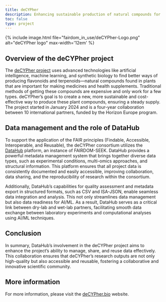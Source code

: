 ```yaml
---
title: deCYPher
description: Enhancing sustainable production of natural compounds for making medicines and health supplements.
toc: false
type: project
---
```


{% include image.html file="fairdom_in_use/deCYPher-Logo.png" alt="deCYPher logo" max-width='12em' %}

## Overview of the deCYPher project

The [deCYPher project](https://www.decypher.bio/) uses advanced technologies like artificial intelligence, machine learning, and synthetic biology to find better ways of producing flavonoids and terpenoids—natural compounds found in plants that are important for making medicines and health supplements. 
Traditional methods of getting these compounds are expensive and only work for a few types. deCYPher’s goal is to create a new, more sustainable and cost-effective way to produce these plant compounds, ensuring a steady supply. 
The project started in January 2024 and is a four-year collaboration between 10 international partners, funded by the Horizon Europe program. 


## Data management and the role of DataHub

To support the application of the FAIR principles (Findable, Accessible, Interoperable, and Reusable), the deCYPher consortium utilizes the [DataHub](/fairdom-in-use/Datahub) platform, an instance of FAIRDOM-SEEK. 
DataHub provides a powerful metadata management system that brings together diverse data types, such as experimental conditions, multi-omics approaches, and structural information. 
This platform ensures that all project data is consistently documented and easily accessible, improving collaboration, data sharing, and the reproducibility of research within the consortium.

Additionally, DataHub’s capabilities for quality assessment and metadata export in structured formats, such as CSV and ISA-JSON, enable seamless data integration and analysis. 
This not only streamlines data management but also data readiness for AI/ML. 
As a result, DataHub serves as a critical link between dry-lab and wet-lab partners, facilitating smooth data exchange between laboratory experiments and computational analyses using AI/ML techniques. 


## Conclusion

In summary, DataHub’s involvement in the deCYPher project aims to enhance the project’s ability to manage, share, and reuse data effectively. 
This collaboration ensures that deCYPher’s research outputs are not only high-quality but also accessible and reusable, fostering a collaborative and innovative scientific community.


## More information

For more information, please visit the [deCYPher.bio](https://www.decypher.bio/) website. 